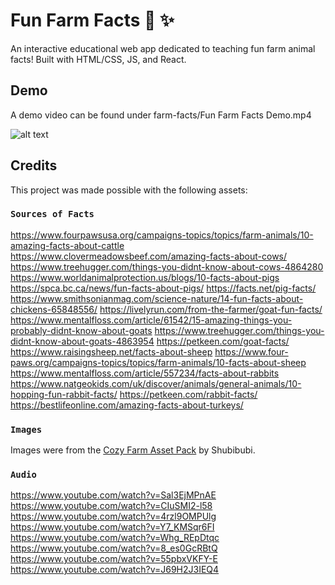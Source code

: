 # Fun Farm Facts 🐄 ✨

An interactive educational web app dedicated to teaching fun farm animal facts! Built with HTML/CSS, JS, and React.

## Demo

A demo video can be found under farm-facts/Fun Farm Facts Demo.mp4

![alt text](https://github.com/RCI-ICS4U1/ics4c-2122-tenzin-migmar/blob/main/farm-facts/demo.gif "Fun Farm Facts demo gif")

## Credits 

This project was made possible with the following assets:

### `Sources of Facts`

https://www.fourpawsusa.org/campaigns-topics/topics/farm-animals/10-amazing-facts-about-cattle
https://www.clovermeadowsbeef.com/amazing-facts-about-cows/
https://www.treehugger.com/things-you-didnt-know-about-cows-4864280
https://www.worldanimalprotection.us/blogs/10-facts-about-pigs
https://spca.bc.ca/news/fun-facts-about-pigs/
https://facts.net/pig-facts/
https://www.smithsonianmag.com/science-nature/14-fun-facts-about-chickens-65848556/
https://livelyrun.com/from-the-farmer/goat-fun-facts/
https://www.mentalfloss.com/article/61542/15-amazing-things-you-probably-didnt-know-about-goats
https://www.treehugger.com/things-you-didnt-know-about-goats-4863954
https://petkeen.com/goat-facts/
https://www.raisingsheep.net/facts-about-sheep
https://www.four-paws.org/campaigns-topics/topics/farm-animals/10-facts-about-sheep
https://www.mentalfloss.com/article/557234/facts-about-rabbits
https://www.natgeokids.com/uk/discover/animals/general-animals/10-hopping-fun-rabbit-facts/
https://petkeen.com/rabbit-facts/
https://bestlifeonline.com/amazing-facts-about-turkeys/

### `Images`

Images were from the [Cozy Farm Asset Pack](https://shubibubi.itch.io/cozy-farm) by Shubibubi.

### `Audio`

https://www.youtube.com/watch?v=Sal3EjMPnAE
https://www.youtube.com/watch?v=CIuSMI2-l58
https://www.youtube.com/watch?v=4rzl9OMPUlg
https://www.youtube.com/watch?v=Y7_KMSqr6FI
https://www.youtube.com/watch?v=Whg_REpDtqc
https://www.youtube.com/watch?v=8_es0GcRBtQ
https://www.youtube.com/watch?v=55pbxVKFY-E
https://www.youtube.com/watch?v=J69H2J3IEQ4